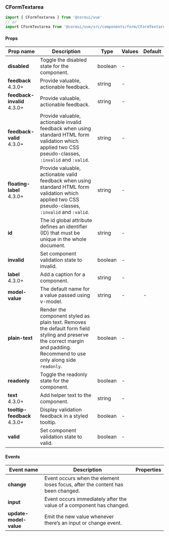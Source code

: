 ### CFormTextarea

```jsx
import { CFormTextarea } from '@coreui/vue'
// or
import CFormTextarea from '@coreui/vue/src/components/form/CFormTextarea'
```

#### Props

| Prop name                                                           | Description                                                                                                                                                                 | Type    | Values | Default |
| ------------------------------------------------------------------- | --------------------------------------------------------------------------------------------------------------------------------------------------------------------------- | ------- | ------ | ------- |
| **disabled**                                                        | Toggle the disabled state for the component.                                                                                                                                | boolean | -      |         |
| **feedback** <br><div class="badge bg-primary">4.3.0+</div>         | Provide valuable, actionable feedback.                                                                                                                                      | string  | -      |         |
| **feedback-invalid** <br><div class="badge bg-primary">4.3.0+</div> | Provide valuable, actionable feedback.                                                                                                                                      | string  | -      |         |
| **feedback-valid** <br><div class="badge bg-primary">4.3.0+</div>   | Provide valuable, actionable invalid feedback when using standard HTML form validation which applied two CSS pseudo-classes, `:invalid` and `:valid`.                       | string  | -      |         |
| **floating-label** <br><div class="badge bg-primary">4.3.0+</div>   | Provide valuable, actionable valid feedback when using standard HTML form validation which applied two CSS pseudo-classes, `:invalid` and `:valid`.                         | string  | -      |         |
| **id**                                                              | The id global attribute defines an identifier (ID) that must be unique in the whole document.                                                                               | string  | -      |         |
| **invalid**                                                         | Set component validation state to invalid.                                                                                                                                  | boolean | -      |         |
| **label** <br><div class="badge bg-primary">4.3.0+</div>            | Add a caption for a component.                                                                                                                                              | string  | -      |         |
| **model-value**                                                     | The default name for a value passed using v-model.                                                                                                                          | string  | -      | -       |
| **plain-text**                                                      | Render the component styled as plain text. Removes the default form field styling and preserve the correct margin and padding. Recommend to use only along side `readonly`. | boolean | -      |         |
| **readonly**                                                        | Toggle the readonly state for the component.                                                                                                                                | boolean | -      |         |
| **text** <br><div class="badge bg-primary">4.3.0+</div>             | Add helper text to the component.                                                                                                                                           | string  | -      |         |
| **tooltip-feedback** <br><div class="badge bg-primary">4.3.0+</div> | Display validation feedback in a styled tooltip.                                                                                                                            | boolean | -      |         |
| **valid**                                                           | Set component validation state to valid.                                                                                                                                    | boolean | -      |         |

#### Events

| Event name             | Description                                                                    | Properties |
| ---------------------- | ------------------------------------------------------------------------------ | ---------- |
| **change**             | Event occurs when the element loses focus, after the content has been changed. |
| **input**              | Event occurs immediately after the value of a component has changed.           |
| **update-model-value** | Emit the new value whenever there’s an input or change event.                  |
